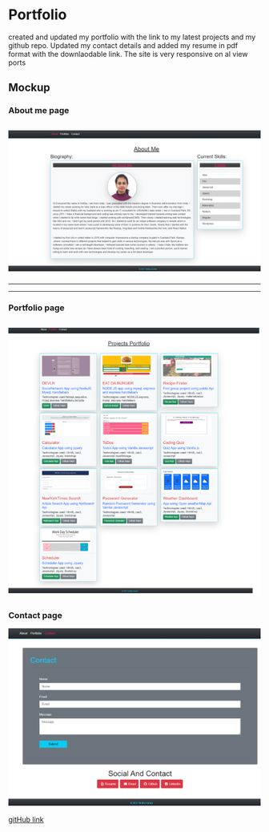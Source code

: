 # Portfolio
created and updated my portfolio with the link to my latest projects and my github repo.
Updated my contact details and added my resume in pdf format with the downlaodable link.
The site is very responsive on al view ports

## Mockup
### About me page
![about-me](Assets/images/about.PNG)
----------------------------------------------------------------------------------------------------
-------------------------------------------------------------------------------------------------------
----------------------------------------------------------------------------------------------------
### Portfolio page
![portfolio](Assets/images/portfolio2.PNG)
---------------------------------------------------------------------------------------------------------------------------------------------------------------------------------------------------------------------------------------------------------------------------------------------------------------------------------------------------------
### Contact page
![contact](Assets/images/contact.PNG)


[gitHub link](https://selvivini.github.io/Portfolio/)
